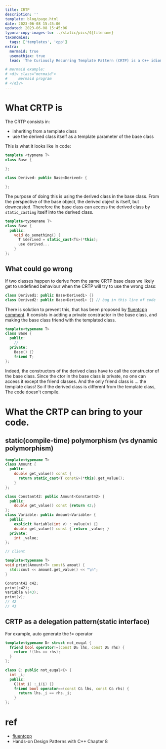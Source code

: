 ```yaml
---
title: CRTP
description: ''
template: blog/page.html
date: 2023-06-08 15:45:06
updated: 2023-06-08 15:45:06
typora-copy-images-to: ../static/pics/${filename}
taxonomies:
  tags: ['templates', 'cpp']
extra:
  mermaid: true
  usemathjax: true
  lead: 'The Curiously Recurring Template Pattern (CRTP) is a C++ idiom whose name was coined by James Coplien in 1996, in early C++ template code.'

# mermaid example: 
# <div class="mermaid">
#     mermaid program
# </div>
---
```


# What CRTP is 
The CRTP consists in:
- inheriting from a template class
- use the derived class itself as a template parameter of the base class

This is what it looks like in code:
```cpp
template <typnema T>
class Base {
  
};

class Derived: public Base<Derived> {

};
```
The purpose of doing this is using the derived class in the base class. From the perspective of the base object, the derived object is itself, but downcasted. Therefore the base class can access the derived class by `static_casting` itself into the derived class.

```cpp
template<typnename T>
class Base {
  public:
    void do_something() {
      T &derived = static_cast<T&>(*this);
      use derived...
    }
};
```
## What could go wrong
If two classes happen to derive from the same CRTP base class we likely get to undefined behaviour when the CRTP will try to use the wrong class:
```cpp
class Derived1: public Base<Derived1> {}
class Derived2: public Base<Derived1> {} // bug in this line of code
```
There is solution to prevent this, that has been proposed by [fluentcpp comment](https://www.fluentcpp.com/2017/05/12/curiously-recurring-template-pattern/). It consists in adding a private constructor in the base class, and making the base class friend with the templated class.
```cpp
template<typename T>
class Base {
  public:
    //
  private:
    Base() {}
    friend T;
};
```

Indeed, the constructors of the derived class have to call the constructor of the base class. Since the ctor in the base class is private, no one can access it except the friend classes. And the only friend class is ... the template class! So if the derived class is different from the template class, The code doesn't compile.


# What the CRTP can bring to your code.
## static(compile-time) polymorphism (vs dynamic polymorphism)

```cpp
template<typename T>
class Amount {
  public:
    double get_value() const {
      return static_cast<T const&>(*this).get_value();
    }
};

class Constant42: public Amount<Constant42> {
  public:
    double get_value() const {return 42;}
};
class Variable: public Amount<Variable> {
  public:
    explicit Variable(int v) :_value(v) {}
    double get_value() const { return _value; }
  private:
    int _value;
};

// client

template<typename T>
void print(Amount<T> const& amout) {
  std::cout << amount.get_value() << "\n";
}

Constant42 c42;
print(c42);
Variable v(43);
print(v);
// 42
// 43
```

## CRTP as a delegation pattern(static interface)

For example, auto generate the != operator
```cpp
template<typename D> struct not_euqal {
  friend bool operator!=(const D& lhs, const D& rhs) {
    return !(lhs == rhs);
  }
};

class C: public not_euqal<C> {
  int _i;
  public:
    C(int i) :_i(i) {}
    friend bool operator==(const C& lhs, const C& rhs) {
      return lhs._i == rhs._i;
    }
};
```


# ref
- [fluentcpp](https://www.fluentcpp.com/2017/05/16/what-the-crtp-brings-to-code/)
- Hands-on Design Patterns with C++ Chapter 8

